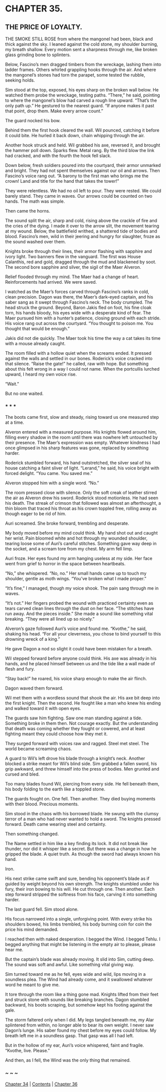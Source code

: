 # CHAPTER 35.

## THE PRICE OF LOYALTY.


THE SMOKE STILL ROSE from where the mangonel had been, black and thick against the sky. I leaned against the cold stone, my shoulder burning, my breath shallow. Every motion sent a sharpness through me, like broken glass grinding bone to splinters.  

Below, Fascino’s men dragged timbers from the wreckage, lashing them into ladder frames. Others whirled grappling hooks through the air. And where the mangonel’s stones had torn the parapet, some tested the rubble, seeking holds.  

Sim stood at the top, exposed, his eyes sharp on the broken wall below. He watched them probe the wreckage, testing paths. “There,” he said, pointing to where the mangonel’s blow had carved a rough line upward. “That’s the only path up.” He gestured to the nearest guard. “If anyone makes it past that point, drop them. Make every arrow count.”  

The guard nocked his bow.  

Behind them the first hook cleared the wall. Wil pounced, catching it before it could bite. He hurled it back down, chain whipping through the air.  

Another hook struck and held. Wil grabbed his axe, reversed it, and brought the hammer poll down. Sparks flew. Metal rang. By the third blow the link had cracked, and with the fourth the hook fell slack.  

Down below, fresh soldiers poured into the courtyard, their armor unmarked and bright. They had not spent themselves against our oil and arrows. Then Fascino’s voice rang out. “A barony to the first man who brings me the crown! Land and title for the hand that takes the tower!”  

They were relentless. We had no oil left to pour. They were rested. We could barely stand. They came in waves. Our arrows could be counted on two hands. The math was simple.  

Then came the horns.  

The sound split the air, sharp and cold, rising above the crackle of fire and the cries of the dying. I made it over to the arrow slit, the movement tearing at my wound. Below, the battlefield writhed, a shattered tide of bodies and blood. Fascino’s men, wild in their jeering and hungry for slaughter, froze as the sound washed over them.  

Knights broke through their lines, their armor flashing with sapphire and ivory light. Two banners flew in the vanguard. The first was House Calanthis, red and gold, dragged through the mud and blackened by soot. The second bore sapphire and silver, the sigil of the Maer Alveron.  

Relief flooded through my mind. The Maer had a change of heart. Reinforcements had arrived. We were saved.  

I watched as the Maer’s forces carved through Fascino’s ranks in cold, clean precision. Dagon was there, the Maer’s dark-eyed captain, and his saber sang as it swept through Fascino’s neck. The body crumpled. The head struck the ground. Beyond, Baron Jakis fled on foot, his fine cloak torn, his hands bloody, his eyes wide with a desperate kind of fear. The Maer pursued him with a hunter’s patience, closing ground with each stride. His voice rang out across the courtyard. “You thought to poison me. You thought that would be enough.”  

Jakis did not die quickly. The Maer took his time the way a cat takes its time with a mouse already caught.  

The room filled with a hollow quiet when the screams ended. It pressed against the walls and settled in our bones. Roderick’s voice cracked into that silence. “Raise the gate!” he called, raw with hope. But something about this felt wrong in a way I could not name. When the portcullis lurched upward, I heard my own voice rise.  

“Wait.”  

But no one waited.  

### * * *  

The boots came first, slow and steady, rising toward us one measured step at a time.  

Alveron entered with a measured purpose. His knights flowed around him, filling every shadow in the room until there was nowhere left untouched by their presence. The Maer’s expression was empty. Whatever kindness I had once glimpsed in his sharp features was gone, replaced by something harder.  

Roderick stumbled forward, his hand outstretched, the silver seal of his house catching a faint sliver of light. “Lerand,” he said, his voice bright with forced delight. “You came. You saved me.”  

Alveron stopped him with a single word. “No.”  

The room pressed close with silence. Only the soft creak of leather stirred the air as Alveron drew his sword. Roderick stood motionless. He had seen his death. The streak of crimson that followed was almost an afterthought, a thin bloom that traced his throat as his crown toppled free, rolling away as though eager to be rid of him.  

Auri screamed. She broke forward, trembling and desperate.  

My body moved before my mind could think. My hand shot out and caught her wrist. Pain bloomed white and hot through my wounded shoulder, tearing loose some of Auri’s careful stitches. Something gave way deep in the socket, and a scream tore from my chest. My arm fell limp.  

Auri froze. Her eyes found my arm hanging useless at my side. Her face went from grief to horror in the space between heartbeats.  

“No,” she whispered. “No, no.” Her small hands came up to touch my shoulder, gentle as moth wings. “You’ve broken what I made proper.”  

“It’s fine,” I managed, though my voice shook. The pain sang through me in waves.  

“It’s not.” Her fingers probed the wound with practiced certainty even as tears carved clean lines through the dust on her face. “The stitches have run away. And the pieces inside.” She made a sound like something vital breaking. “They were all lined up so nicely.”  

Alveron’s gaze followed Auri’s voice and found me. “Kvothe,” he said, shaking his head. “For all your cleverness, you chose to bind yourself to this drowning wreck of a king.”  

He gave Dagon a nod so slight it could have been mistaken for a breath.  

Wil stepped forward before anyone could think. His axe was already in his hands, and he placed himself between us and the tide like a wall made of flesh and fury.  

“Stay back!” he roared, his voice sharp enough to make the air flinch.  

Dagon waved them forward.  

Wil met them with a wordless sound that shook the air. His axe bit deep into the first knight. Then the second. He fought like a man who knew his ending and walked toward it with open eyes.  

The guards saw him fighting. Saw one man standing against a tide. Something broke in them then. Not courage exactly. But the understanding that death was coming whether they fought or cowered, and at least fighting meant they could choose how they met it.  

They surged forward with voices raw and ragged. Steel met steel. The world became screaming chaos.  

A guard to Wil’s left drove his blade through a knight’s neck. Another blocked a strike meant for Wil’s blind side. Sim grabbed a fallen sword, his grip awkward, and threw himself into the press of bodies. Men grunted and cursed and bled.  

Too many blades found Wil, piercing from every side. He fell beneath them, his body folding to the earth like a toppled stone.  

The guards fought on. One fell. Then another. They died buying moments with their blood. Precious moments.  

Sim stood in the chaos with his borrowed blade. He swung with the clumsy terror of a man who had never wanted to hold a sword. The knights pressed forward. Death came wearing steel and certainty.  

Then something changed.  

The Name settled in him like a key finding its lock. It did not break like thunder, nor did it whisper like a secret. But there was a change in how he gripped the blade. A quiet truth. As though the sword had always known his hand.  

Iron.  

His next strike came swift and sure, bending his opponent’s blade as if guided by weight beyond his own strength. The knights stumbled under his fury, their iron bowing to his will. He cut through one. Then another. Each step forward stripped the softness from his face, carving it into something harder.  

The last guard fell. Sim stood alone.  

His focus narrowed into a single, unforgiving point. With every strike his shoulders bowed, his limbs trembled, his body burning coin for coin the price his mind demanded.  

I reached then with naked desperation. I begged the Wind. I begged Tehlu. I begged anything that might be listening in the empty air to please, please hear me.  

But the captain’s blade was already moving. It slid into Sim, cutting deep. The sound was soft and awful. Like something vital giving way.  

Sim turned toward me as he fell, eyes wide and wild, lips moving in a soundless plea. The Wind had already come, and it swallowed whatever word he meant to give me.  

It tore through the room like a thing gone mad. Knights lifted from their feet and struck stone with sounds like breaking branches. Dagon stumbled backward, his boots scraping, but somehow kept his footing against the gale.  

The storm faltered only when I did. My legs tangled beneath me, my Alar splintered from within, no longer able to bear its own weight. I never saw Dagon’s lunge. His saber found my chest before my eyes could follow. My breath left me in a soundless gasp. That gasp was all I had left.  

But in the hollow of my ear, Auri’s voice whispered, faint and fragile. “Kvothe, live. Please.”  

And then, as I fell, the Wind was the only thing that remained.  

### ~ ~ ~

[Chapter 34](CHAPTER_34.md) | [Contents](Contents.md) | [Chapter 36](CHAPTER_36.md)
